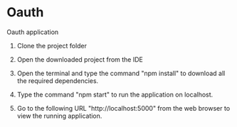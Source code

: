# Oauth
Oauth application

1) Clone the project folder

2) Open the downloaded project from the IDE

3) Open the terminal and type the command "npm install" to  download all the required dependencies.

4) Type the command "npm start" to run the application on localhost.

5) Go to the following URL "http://localhost:5000" from the web browser to view the running application.
